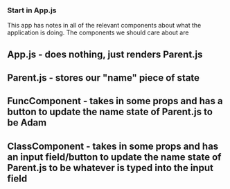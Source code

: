 ### Start in App.js
This app has notes in all of the relevant components about what the application is doing.
The components we should care about are

## App.js - does nothing, just renders Parent.js
## Parent.js - stores our "name" piece of state
## FuncComponent - takes in some props and has a button to update the name state of Parent.js to be Adam
## ClassComponent - takes in some props and has an input field/button to update the name state of Parent.js to be whatever is typed into the input field
